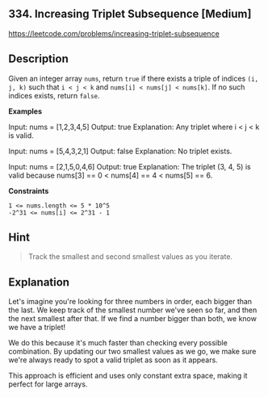 ## 334. Increasing Triplet Subsequence [Medium]

https://leetcode.com/problems/increasing-triplet-subsequence

## Description

Given an integer array `nums`, return `true` if there exists a triple of indices `(i, j, k)` such that `i < j < k` and `nums[i] < nums[j] < nums[k]`. If no such indices exists, return `false`.

**Examples**

Input: nums = [1,2,3,4,5]
Output: true
Explanation: Any triplet where i < j < k is valid.

Input: nums = [5,4,3,2,1]
Output: false
Explanation: No triplet exists.

Input: nums = [2,1,5,0,4,6]
Output: true
Explanation: The triplet (3, 4, 5) is valid because nums[3] == 0 < nums[4] == 4 < nums[5] == 6.

**Constraints**

```
1 <= nums.length <= 5 * 10^5
-2^31 <= nums[i] <= 2^31 - 1
```

## Hint

> Track the smallest and second smallest values as you iterate.

## Explanation

Let's imagine you're looking for three numbers in order, each bigger than the last. We keep track of the smallest number we've seen so far, and then the next smallest after that. If we find a number bigger than both, we know we have a triplet!

We do this because it's much faster than checking every possible combination. By updating our two smallest values as we go, we make sure we're always ready to spot a valid triplet as soon as it appears.

This approach is efficient and uses only constant extra space, making it perfect for large arrays.

